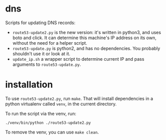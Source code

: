 # dns

Scripts for updating DNS records:

- `route53-update2.py` is the new version: it's written in python3, and uses boto and click. It can determine this machine's IP address on its own, without the need for a helper script.
- `route53-update.py` is python2, and has no dependencies. You probably shouldn't
  use it or look at it.
- `update_ip.sh` a wrapper script to determine current IP and pass arguments to
  `route53-update.py`.

# installation

To use `route53-update2.py`, run `make`. That will install dependencies in a
python virtualenv called `venv`, in the current directory.

To run the script via the venv, run:
```
./venv/bin/python ./route53-update2.py
```

To remove the venv, you can use `make clean`.
